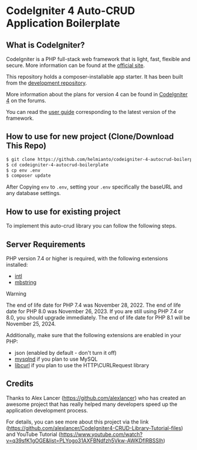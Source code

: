 # CodeIgniter 4 Auto-CRUD Application Boilerplate

## What is CodeIgniter?

CodeIgniter is a PHP full-stack web framework that is light, fast, flexible and secure.
More information can be found at the [official site](https://codeigniter.com).

This repository holds a composer-installable app starter.
It has been built from the
[development repository](https://github.com/codeigniter4/CodeIgniter4).

More information about the plans for version 4 can be found in [CodeIgniter 4](https://forum.codeigniter.com/forumdisplay.php?fid=28) on the forums.

You can read the [user guide](https://codeigniter.com/user_guide/)
corresponding to the latest version of the framework.

## How to use for new project (Clone/Download This Repo)

```bash
$ git clone https://github.com/helmianto/codeigniter-4-autocrud-boilerplate.git or Download Zip File from this Repo
$ cd codeigniter-4-autocrud-boilerplate
$ cp env .env
$ composer update
```

After Copying `env` to `.env`, setting your `.env` specifically the baseURL and any database settings.

## How to use for existing project

To implement this auto-crud library you can follow the following steps.

<!-- ```bash
$ git clone https://github.com/helmianto/codeigniter-4-autocrud-boilerplate.git or Download Zip File from this Repo
$ cd codeigniter-4-autocrud-boilerplate
$ cp env .env
$ composer update
``` -->

## Server Requirements

PHP version 7.4 or higher is required, with the following extensions installed:

- [intl](http://php.net/manual/en/intl.requirements.php)
- [mbstring](http://php.net/manual/en/mbstring.installation.php)

> [!WARNING]
> The end of life date for PHP 7.4 was November 28, 2022.
> The end of life date for PHP 8.0 was November 26, 2023.
> If you are still using PHP 7.4 or 8.0, you should upgrade immediately.
> The end of life date for PHP 8.1 will be November 25, 2024.

Additionally, make sure that the following extensions are enabled in your PHP:

- json (enabled by default - don't turn it off)
- [mysqlnd](http://php.net/manual/en/mysqlnd.install.php) if you plan to use MySQL
- [libcurl](http://php.net/manual/en/curl.requirements.php) if you plan to use the HTTP\CURLRequest library

## Credits

Thanks to Alex Lancer (https://github.com/alexlancer) who has created an awesome project that has really helped many developers speed up the application development process. 

For details, you can see more about this project via the link (https://github.com/alexlancer/CodeIgniter4-CRUD-Library-Tutorial-files) and YouTube Tutorial (https://www.youtube.com/watch?v=q39sfK1gOGE&list=PLYogo31AXFBNdfzh5Vkw-AWKDflRBSSIh)